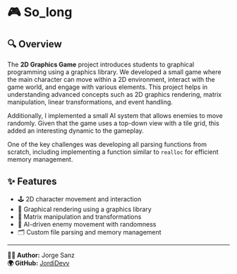 # 🎮 So_long

## 🔍 Overview
The **2D Graphics Game** project introduces students to graphical programming using a graphics library. We developed a small game where the main character can move within a 2D environment, interact with the game world, and engage with various elements. This project helps in understanding advanced concepts such as 2D graphics rendering, matrix manipulation, linear transformations, and event handling.

Additionally, I implemented a small AI system that allows enemies to move randomly. Given that the game uses a top-down view with a tile grid, this added an interesting dynamic to the gameplay.

One of the key challenges was developing all parsing functions from scratch, including implementing a function similar to `realloc` for efficient memory management.

## ✨ Features
- 🕹️ 2D character movement and interaction
- 🎨 Graphical rendering using a graphics library
- 🔄 Matrix manipulation and transformations
- 🧠 AI-driven enemy movement with randomness
- 🗂️ Custom file parsing and memory management

---

**👨‍💻 Author:** Jorge Sanz  
**🌍 GitHub:** [JordiDevv](https://github.com/JordiDevv)
